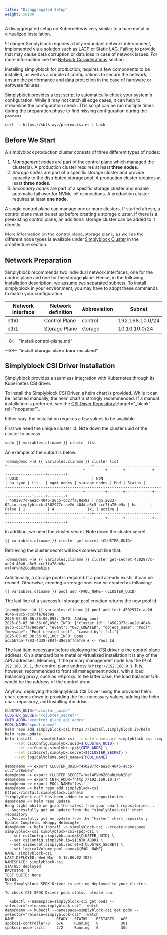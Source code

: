 ```yaml
---
title: "Disaggregated Setup"
weight: 50100
---
```


A disaggregated setup on Kubernetes is very similar to a bare metal or virtualized installation.

!!! danger
    Simplyblock requires a fully redundant network interconnect, implemented via a solution such as LACP or Static
    LAG. Failing to provide that may cause data corruption or data loss in case of network issues. For more information
    see the [Network Considerations](../../../deployments/deployment-planning/network-considerations.md)
    section.

Installing simplyblock for production, requires a few components to be installed, as well as a couple of configurations
to secure the network, ensure the performance and data protection in the case of hardware or software failures.

Simplyblock provides a test script to automatically check your system's configuration. While it may not catch all
edge cases, it can help to streamline the configuration check. This script can be run multiple times during the
preparation phase to find missing configuration during the process.

```bash title="Automatically check your configuration"
curl -L https://sblk.xyz/prerequisites | bash
```

## Before We Start

A simplyblock production cluster consists of three different types of nodes:

1. _Management nodes_ are part of the control plane which managed the cluster(s). A production cluster requires at least **three nodes**.
2. _Storage nodes_ are part of a specific storage cluster and provide capacity to the distributed storage pool. A production cluster requires at least **three nodes**.
3. _Secondary nodes_ are part of a specific storage cluster and enable automatic fail over for NVMe-oF connections. A production cluster requires at least **one node**.

A single control plane can manage one or more clusters. If started afresh, a control plane must be set up before
creating a storage cluster. If there is a preexisting control plane, an additional storage cluster can be added
to it directly.

More information on the control plane, storage plane, as well as the different node types is available under
[Simplyblock Cluster](../../../architecture/concepts/simplyblock-cluster.md) in the architecture section.

## Network Preparation

Simplyblock recommends two individual network interfaces, one for the control plane and one for the storage plane.
Hence, in the following installation description, we assume two separated subnets. To install simplyblock in your
environment, you may have to adopt these commands to match your configuration.

| Network interface | Network definition | Abbreviation | Subnet          |
|-------------------|--------------------|--------------|-----------------|
| eth0              | Control Plane      | control      | 192.168.10.0/24 |
| eth1              | Storage Plane      | storage      | 10.10.10.0/24   |

<!-- include: install control plane documentation -->
--8<-- "install-control-plane.md"

<!-- include: install storage plane (bare metal) documentation -->
--8<-- "install-storage-plane-bare-metal.md"

## Simplyblock CSI Driver Installation

Simplyblock provides a seamless integration with Kubernetes through its Kubernetes CSI driver.

To install the Simplyblock CSI Driver, a helm chart is provided. While it can be installed manually, the helm chart is
strongly recommended. If a manual installation is preferred, see the
[CSI Driver Repository](https://github.com/simplyblock-io/simplyblock-csi/blob/master/docs/install-simplyblock-csi-driver.md){:target="_blank" rel="noopener"}.

Either way, the installation requires a few values to be available.

First we need the unique cluster id. Note down the cluster uuid of the cluster to access.

```bash title="Retrieving the Cluster UUID"
sudo {{ variables.cliname }} cluster list
```

An example of the output is below.

```plain title="Example output of a cluster listing"
[demo@demo ~]# {{ variables.cliname }} cluster list
+--------------------------------------+-----------------------------------------------------------------+---------+-------+------------+---------------+-----+--------+
| UUID                                 | NQN                                                             | ha_type | tls   | mgmt nodes | storage nodes | Mod | Status |
+--------------------------------------+-----------------------------------------------------------------+---------+-------+------------+---------------+-----+--------+
| 4502977c-ae2d-4046-a8c5-ccc7fa78eb9a | nqn.2023-02.io.simplyblock:4502977c-ae2d-4046-a8c5-ccc7fa78eb9a | ha      | False | 1          | 4             | 1x1 | active |
+--------------------------------------+-----------------------------------------------------------------+---------+-------+------------+---------------+-----+--------+
```

In addition, we need the cluster secret. Note down the cluster secret.

```bash title="Retrieve the Cluster Secret"
{{ variables.cliname }} cluster get-secret <CLUSTER_UUID>
```

Retrieving the cluster secret will look somewhat like that.

```plain title="Example output of retrieving a cluster secret"
[demo@demo ~]# {{ variables.cliname }} cluster get-secret 4502977c-ae2d-4046-a8c5-ccc7fa78eb9a
oal4PVNbZ80uhLMah2Bs
```

Additionally, a storage pool is required. If a pool already exists, it can be reused. Otherwise, creating a storage
pool can be created as following:

```bash title="Create a Storage Pool"
{{ variables.cliname }} pool add <POOL_NAME> <CLUSTER_UUID>
```

The last line of a successful storage pool creation returns the new pool id.

```plain title="Example output of creating a storage pool"
[demo@demo ~]# {{ variables.cliname }} pool add test 4502977c-ae2d-4046-a8c5-ccc7fa78eb9a
2025-03-05 06:36:06,093: INFO: Adding pool
2025-03-05 06:36:06,098: INFO: {"cluster_id": "4502977c-ae2d-4046-a8c5-ccc7fa78eb9a", "event": "OBJ_CREATED", "object_name": "Pool", "message": "Pool created test", "caused_by": "cli"}
2025-03-05 06:36:06,100: INFO: Done
ad35b7bb-7703-4d38-884f-d8e56ffdafc6 # <- Pool Id
```

The last item necessary before deploying the CSI driver is the control plane address. On a standard bare metal or
virtualized installation it is any of the API addresses. Meaning, if the primary management node has the IP of
`192.168.10.1`, the control plane address is `http://192.168.0.1`. It is, however, recommended to front all management
nodes, with a load balancing proxy, such as HAproxy. In the latter case, the load balancer URL would be the address of
the control plane.

Anyhow, deploying the Simplyblock CSI Driver using the provided helm chart comes down to providing the four necessary
values, adding the helm chart repository, and installing the driver.

```bash title="Install Simplyblock's CSI Driver"
CLUSTER_UUID="<cluster_uuid>"
CLUSTER_SECRET="<cluster_secret>"
CNTR_ADDR="<control_plane_api_addr>"
POOL_NAME="<pool_name>"
helm repo add simplyblock-csi https://install.simplyblock.io/helm
helm repo update
helm install -n simplyblock-csi --create-namespace simplyblock-csi simplyblock-csi/spdk-csi \
    --set csiConfig.simplybk.uuid=${CLUSTER_UUID} \
    --set csiConfig.simplybk.ip=${CNTR_ADDR} \
    --set csiSecret.simplybk.secret=${CLUSTER_SECRET} \
    --set logicalVolume.pool_name=${POOL_NAME}
```

```plain title="Example output of the CSI driver deployment"
demo@demo ~> export CLUSTER_UUID="4502977c-ae2d-4046-a8c5-ccc7fa78eb9a"
demo@demo ~> export CLUSTER_SECRET="oal4PVNbZ80uhLMah2Bs"
demo@demo ~> export CNTR_ADDR="http://192.168.10.1/"
demo@demo ~> export POOL_NAME="test"
demo@demo ~> helm repo add simplyblock-csi https://install.simplyblock.io/helm
"simplyblock-csi" has been added to your repositories
demo@demo ~> helm repo update
Hang tight while we grab the latest from your chart repositories...
...Successfully got an update from the "simplyblock-csi" chart repository
...Successfully got an update from the "kasten" chart repository
Update Complete. ⎈Happy Helming!⎈
demo@demo ~> helm install -n simplyblock-csi --create-namespace simplyblock-csi simplyblock-csi/spdk-csi \
  --set csiConfig.simplybk.uuid=${CLUSTER_UUID} \
  --set csiConfig.simplybk.ip=${CNTR_ADDR} \
  --set csiSecret.simplybk.secret=${CLUSTER_SECRET} \
  --set logicalVolume.pool_name=${POOL_NAME}
NAME: simplyblock-csi
LAST DEPLOYED: Wed Mar  5 15:06:02 2025
NAMESPACE: simplyblock-csi
STATUS: deployed
REVISION: 1
TEST SUITE: None
NOTES:
The Simplyblock SPDK Driver is getting deployed to your cluster.

To check CSI SPDK Driver pods status, please run:

  kubectl --namespace=simplyblock-csi get pods --selector="release=simplyblock-csi" --watch
demo@demo ~> kubectl --namespace=simplyblock-csi get pods --selector="release=simplyblock-csi" --watch
NAME                   READY   STATUS    RESTARTS   AGE
spdkcsi-controller-0   6/6     Running   0          30s
spdkcsi-node-tzclt     2/2     Running   0          30s
```
